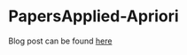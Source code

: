 # PapersApplied-Apriori

Blog post can be found [here](https://himati.bearblog.dev/papersapplied-mining-association-rules-between-sets-of-items-in-large-databases/)
